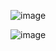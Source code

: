 ![image](https://github.com/Muns91/SKT-FLY-AI-project-POOM/assets/150130876/bf74cdbf-34ac-4450-b970-00b0c5f57c0f)

![image](https://github.com/Muns91/SKT-FLY-AI-project-POOM/assets/150130876/149a3387-dea2-487d-9e0c-1e31fa6a62a7)

